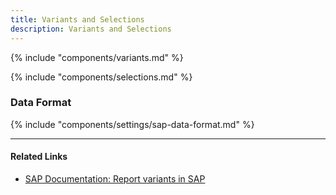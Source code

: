 ```yaml
---
title: Variants and Selections
description: Variants and Selections
---
```


{% include "components/variants.md" %}


{% include "components/selections.md" %}


### Data Format

{% include "components/settings/sap-data-format.md"  %}

******

#### Related Links
- [SAP Documentation: Report variants in SAP](https://help.sap.com/docs/btp/ABAP/3353524716.html)

